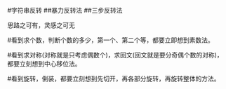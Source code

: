 #字符串反转
##暴力反转法
##三步反转法




思路之可有，灵感之可无

#看到求个数，判断个数的多少，第一个、第二个等，都要立即想到素数法。

#看到求对称(对称就是只考虑偶数个)，求回文(回文就是要分奇偶个数的对称)，都要立刻想到中心移位法。

#看到旋转，倒装，都要立刻想到先切开，再各部分旋转，再旋转整体的方法。